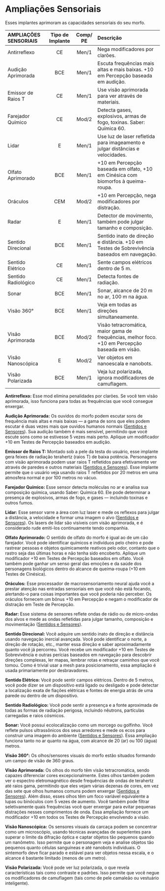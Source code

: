 # Ampliações Sensoriais

Esses implantes aprimoram as capacidades sensoriais do seu morfo.

<!--sort-->

| AMPLIAÇÕES SENSORIAIS | Tipo de Implante | Comp/<wbr>PE | Descrição                                                                                        |
|:--------------------- |:----------------:|:-------------------------------------:|:------------------------------------------------------------------------------------------------ |
| Antirreflexo          |        CE        |                 Men/1                 | Nega modificadores por clarões.                                                                  |
| Audição Aprimorada    |       BCE        |                 Men/1                 | Escuta frequências mais altas e mais baixas. +10 em Percepção baseada em audição.                |
| Emissor de Raios T    |        CE        |                 Men/1                 | Use visão aprimorada para ver através de materiais.                                              |
| Farejador Químico     |        CE        |                 Mod/2                 | Detecta gases, explosivos, armas de fogo, toxinas. Saber: Química 60.                            |
| Lidar                 |        E         |                 Men/1                 | Use luz de laser refletida para imageamento e julgar distâncias e velocidades.                   |
| Olfato Aprimorado     |       BCE        |                 Men/1                 | +10 em Percepção baseada em olfato, +10 em Cinésica com biomorfos à queima-roupa.                |
| Oráculos              |       CEM        |                 Mod/2                 | +10 em Percepção, nega modificadores por distração.                                              |
| Radar                 |        E         |                 Men/1                 | Detector de movimento, também pode julgar tamanho e composição.                                  |
| Sentido Direcional    |       BCE        |                 Men/1                 | Sentido inato de direção e distância. +10 em Testes de Sobrevivência baseados em navegação.      |
| Sentido Elétrico      |        CE        |                 Men/1                 | Sente campos elétricos dentro de 5&nbsp;m.                                                       |
| Sentido Radiológico   |        CE        |                 Men/1                 | Detecta fontes de radiação.                                                                      |
| Sonar                 |       BCE        |                 Men/1                 | Sonar, alcance de 20&nbsp;m no ar, 100&nbsp;m na água.                                           |
| Visão 360°            |       BCE        |                 Men/1                 | Veja em todas as direções simultaneamente.                                                       |
| Visão Aprimorada      |       BCE        |                 Mod/2                 | Visão tetracromática, maior gama de frequências, melhor foco. +10 em Percepção baseada em visão. |
| Visão Nanoscópica     |        E         |                 Mod/2                 | Ver objetos em nanoescala e nanobots.                                                            |
| Visão Polarizada      |       BCE        |                 Men/1                 | Veja luz polarizada, ignora modificadores de camuflagem.                                         |

<!--sort-->

**Antirreflexo:** Esse mod elimina penalidades por clarões. Se você tem visão aprimorada, isso funciona para todas as frequências que você consegue enxergar.

**Audição Aprimorada:** Os ouvidos do morfo podem escutar sons de frequência mais altas e mais baixas — a gama de sons que eles podem escutar é duas vezes mais que ouvidos humanos normais ([Sentidos e Sensores](07-senses-and-sensors.md)). Sua audição também é mais sensível, permitindo que você escute sons como se estivesse 5 vezes mais perto. Aplique um modificador +10 em Testes de Percepção baseados em audição.

**Emissor de Raios T:** Montado sob a pele da testa do usuário, esse implante gera feixes de radiação terahertz (raios T) de baixa potência. Personagens com visão aprimorada podem usar raios T refletidos para efetivamente ver através de paredes e outros materiais ([Sentidos e Sensores](07-senses-and-sensors.md)). Esse implante permite que o usuário veja usando raios T refletidos por 20 metros em uma atmosfera normal e por 100 metros no vácuo.

**Farejador Químico:** Esse sensor detecta moléculas no ar e analisa sua composição química, usando Saber: Química 60. Ele pode determinar a presença de explosivos, armas de fogo, e gases — incluindo toxinas e outros fumos.

**Lidar:** Esse sensor varre a área com luz laser e mede os reflexos para julgar a distância, a velocidade e formar uma imagem o alvo ([Sentidos e Sensores](07-senses-and-sensors.md)). Os lasers de lidar são visíveis com visão aprimorada, e é considerado rude emiti-los continuamente tendo companhia.

**Olfato Aprimorado:** O sentido de olfato do morfo é igual ao de um cão farejador. Você pode identificar químicos e indivíduos pelo cheiro e pode rastrear pessoas e objetos quimicamente reativos pelo odor, contanto que o rastro seja das últimas horas e não tenha sido encoberto. Aplique um modificador +10 em Testes de Percepção baseados em olfato. Você também pode ganhar um senso geral das emoções e da saúde dos personagens biológicos dentro do alcance de queima-roupa (+10 em Testes de Cinésica).

**Oráculos:** Esse processador de macrosensoriamento neural ajuda você a prestar atenção nas entradas sensoriais em que você não está focando, alertando-o para coisas importantes que você poderia não perceber. Os oráculos fornecem um bônus +10 em Percepção e negam o modificador de distração em Teste de Percepção.

**Radar:** Esse sistema de sensores reflete ondas de rádio ou de micro-ondas dos alvos e mede as ondas refletidas para julgar tamanho, composição e movimentação ([Sentidos e Sensores](07-senses-and-sensors.md)).

**Sentido Direcional:** Você adquire um sentido inato de direção e distância usando navegação inercial avançada. Você pode identificar o norte, a direção de rotação, etc., manter essa direção e saber aproximadamente quanto você já percorreu. Você recebe um modificador +10 em Testes de Sobrevivência e outras perícias baseados em navegação para descobrir direções complexas, ler mapas, lembrar rotas e retraçar caminhos que você tomou. Como é trivial usar a mesh para posicionamento, essa ampliação é usada primariamente por desbravadores.

**Sentido Elétrico:** Você pode sentir campos elétricos. Dentro de 5 metros, você pode dizer se um dispositivo está ligado ou desligado e pode detectar a localização exata de fiações elétricas e fontes de energia atrás de uma parede ou dentro de um dispositivo.

**Sentido Radiológico:** Você pode sentir a presença e a fonte aproximada de todas as formas de radiação perigosa, incluindo nêutrons, partículas carregadas e raios cósmicos.

**Sonar:** Você possui ecolocalização como um morcego ou golfinho. Você reflete pulsos ultrassônicos dos seus arredores e mede os ecos para construir uma imagem do ambiente ([Sentidos e Sensores](07-senses-and-sensors.md)). Essa ampliação funciona tanto no ar quanto na água, com alcance de 20 (ar) ou 100 (água) metros.

**Visão 360°:** Os olhos/sensores visuais do morfo estão situados formando um campo de visão de 360 graus.

**Visão Aprimorada:** Os olhos do morfo têm visão tetracromática, sendo capazes diferenciar cores excepcionalmente. Estes olhos também podem ver o espectro eletromagnético desde frequências de ondas de terahertz até raios gama, permitindo que eles vejam várias dezenas de cores, em vez das sete que olhos humanos comuns podem enxergar ([Sentidos e Sensores](07-senses-and-sensors.md)). Além disso, esses olhos têm um foco variável equivalente a lupas ou binóculos com 5 vezes de aumento. Você também pode filtrar seletivamente quais frequências você quer enxergar para evitar pequenas distrações nesses comprimentos de onda. Essa ampliação fornece um modificador +10 em todos os Testes de Percepção envolvendo a visão.

**Visão Nanoscópica:** Os sensores visuais da carcaça podem se concentrar como um microscópio, usando técnicas avançadas de superlentes para superar o limite da difração óptica e captar objetos tão pequenos quando um nanômetro. Isso permite que o personagem veja e analise objetos tão pequenos quanto células sanguíneas e até nanobots individuais. O sintemorfo deve ficar parado e estável para ver objetos nessa escala, e o alcance é bastante limitado (menos de um metro).

**Visão Polarizada:** Você pode ver luz polarizada, o que revela características tais como contraste e padrões. Isso permite que você negue os modificadores de camuflagem (tais como de pele camaleão ou vestuário inteligente).

<!--sort-end-->
